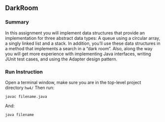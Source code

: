 ## DarkRoom
### Summary
In this assignment you will implement data structures that provide an implementation for three abstract data types: A queue using a circular array, a singly linked list and a stack. In addition, you’ll use these data structures in a method that implements a search in a “dark room”. Also, along the way you will get more experience with implementing Java interfaces, writing JUnit test cases, and using the Adapter design pattern.
### Run Instruction
Open a terminal window, make sure you are in the top-level project directory `hw4/` Then run:

```javac filename.java```

And:

```java filename```

